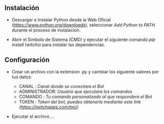 ## Instalación

- Descargar e Instalar Python desde la Web Oficial (*https://www.python.org/downloads*),
seleccionar *Add Python to PATH* durante el proceso de instalacion.

- Abrir el Simbolo de Sistema *(CMD)* y ejecutar el siguiente comando *pip install twitchio* para instalar las dependencias.

## Configuración

- Crear un archivo con la extension .py y cambiar los siguiente valores por tus datos:
    - CANAL : *Canal donde se conectara el Bot*
    - ADMINISTRADOR: *Usuario que ejecutara los comandos*
    - COMANDO : *Tu comando personalizado al que respondera el Bot*
    - TOKEN : *Token del bot, puedes obtenerlo mediante este link (https://twitchapps.com/tmi/)*
    
- Ejecutar el archivo ...
